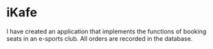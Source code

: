 # iKafe
I have created an application that
implements the functions of booking
seats in an e-sports club. All orders
are recorded in the database.

